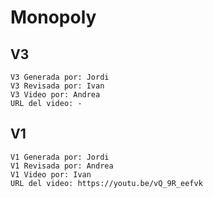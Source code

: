 # Monopoly  
##  V3  
    V3 Generada por: Jordi
    V3 Revisada por: Ivan
    V3 Video por: Andrea
    URL del video: -


##  V1  
    V1 Generada por: Jordi
    V1 Revisada por: Andrea
    V1 Video por: Ivan
    URL del video: https://youtu.be/vQ_9R_eefvk
    

